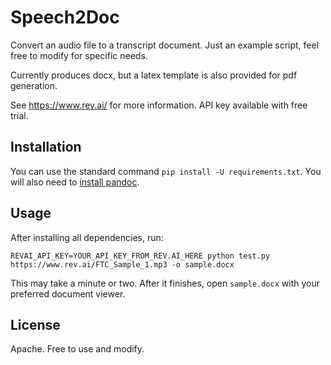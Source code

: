 # Speech2Doc

Convert an audio file to a transcript document. Just an example script, feel
free to modify for specific needs.

Currently produces docx, but a latex template is also provided for pdf
generation.

See https://www.rev.ai/ for more information. API key available with free
trial.

## Installation

You can use the standard command `pip install -U requirements.txt`. You will also need to [install pandoc](https://github.com/bebraw/pypandoc#installing-pandoc).


## Usage

After installing all dependencies, run:
```
REVAI_API_KEY=YOUR_API_KEY_FROM_REV.AI_HERE python test.py https://www.rev.ai/FTC_Sample_1.mp3 -o sample.docx
```

This may take a minute or two. After it finishes, open `sample.docx` with your preferred document viewer.


## License

Apache. Free to use and modify.
